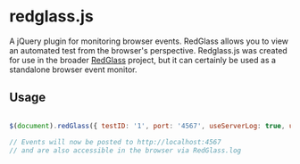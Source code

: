 redglass.js
===========

A jQuery plugin for monitoring browser events. RedGlass allows you to view an automated test from the browser's perspective.  Redglass.js was created for use in the broader [RedGlass](http://redglass.io/) project, but it can certainly be used as a standalone browser event monitor.

## Usage

```javascript

$(document).redGlass({ testID: '1', port: '4567', useServerLog: true, useMemoryLog: true });

// Events will now be posted to http://localhost:4567
// and are also accessible in the browser via RedGlass.log

```
